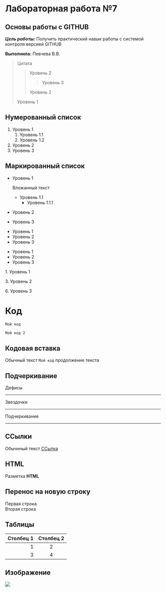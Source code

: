 # Лабораторная работа №7

## Основы работы с GITHUB

***Цель работы:*** Получить практический навык работы с системой контроля версией GITHUB

**Выполнила:** Певчева В.В.

>Цитата
>> Уровень 2
>>> Уровень 3
>>
>> Уровень 2
>
> Уровень 1

## Нумерованный список

1. Уровень 1
   1. Уровень 1.1
   2. Уровень 1.2
3. Уровень 2
4. Уровень 3

## Маркированный список

* Уровень 1

   Вложанный текст
   * Уровень 1.1
       * Уровень 1.1.1
* Уровень 2
* Уровень 3

+ Уровень 1
+ Уровень 2
+ Уровень 3

- Уровень 1
- Уровень 2
- Уровень 3

1\. Уровень 1

3\. Уровень 2

6\. Уровень 3

# Код

```javascript
Мой код
```


    Мой код 2
    
## Кодовая вставка

Обычный текст `Мой код` продолжение текста

## Подчеркивание

Дефисы

---

Звездочки

***

Подчеркивание

___

## ССылки

Обычнный текст [ССылка](http://gooole.com "Сайт google")

## HTML

<p> Разметка <b>HTML</b> </p>

## Перенос на новую строку

Первая строка  
Вторая строка


## Таблицы

| Столбец 1 | Столбец 2 |
|----------:|:---------:|
|1          |2          |
|          3|          4|

## Изображение

![](https://ichef.bbci.co.uk/news/800/cpsprodpb/14236/production/_104368428_gettyimages-543560762.jpg.webp)
